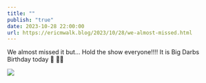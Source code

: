 ```yaml
---
title: ""
publish: "true"
date: 2023-10-28 22:00:00
url: https://ericmwalk.blog/2023/10/28/we-almost-missed.html
---
```

We almost missed it but… Hold the show everyone!!!! It is Big Darbs Birthday today 🥳 🎉🎂

![](https://ericmwalk.blog/uploads/2023/ffb36dfb-e468-4fd8-a6f9-f0b747b94310.jpg)
